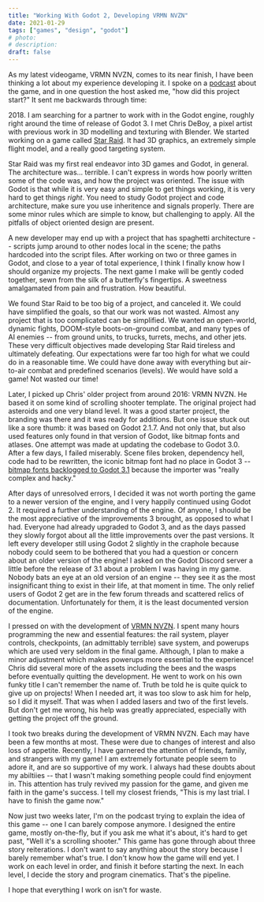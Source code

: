 ```yaml
---
title: "Working With Godot 2, Developing VRMN NVZN"
date: 2021-01-29
tags: ["games", "design", "godot"]
# photo:
# description:
draft: false
---
```


As my latest videogame, VRMN NVZN, comes to its near finish, I have been thinking a lot about my experience developing it. I spoke on a [podcast][4] about the game, and in one question the host asked me, "how did this project start?" It sent me backwards through time:

2018\. I am searching for a partner to work with in the Godot engine, roughly right around the time of release of Godot 3. I met Chris DeBoy, a pixel artist with previous work in 3D modelling and texturing with Blender. We started working on a game called [Star Raid][1]. It had 3D graphics, an extremely simple flight model, and a really good targeting system.

Star Raid was my first real endeavor into 3D games and Godot, in general. The architecture was... terrible. I can't express in words how poorly written some of the code was, and how the project was oriented. The issue with Godot is that while it is very easy and simple to get things working, it is very hard to get things *right*. You need to study Godot project and code architecture, make sure you use inheritence and signals properly. There are some minor rules which are simple to know, but challenging to apply. All the pitfalls of object oriented design are present.

A new developer may end up with a project that has spaghetti architecture -- scripts jump around to other nodes local in the scene; the paths hardcoded into the script files. After working on two or three games in Godot, and close to a year of total experience, I think I finally know how I should organize my projects. The next game I make will be gently coded together, sewn from the silk of a butterfly's fingertips. A sweetness amalgamated from pain and frustration. How beautiful.

We found Star Raid to be too big of a project, and canceled it. We could have simplified the goals, so that our work was not wasted. Almost any project that is too complicated can be simplified. We wanted an open-world, dynamic fights, DOOM-style boots-on-ground combat, and many types of AI enemies -- from ground units, to trucks, turrets, mechs, and other jets. These very difficult objectives made developing Star Raid tireless and ultimately defeating. Our expectations were far too high for what we could do in a reasonable time. We could have done away with everything but air-to-air combat and predefined scenarios (levels). We would have sold a game! Not wasted our time!

Later, I picked up Chris' older project from around 2016: VRMN NVZN. He based it on some kind of scrolling shooter template. The original project had asteroids and one very bland level. It was a good starter project, the branding was there and it was ready for additions. But one issue stuck out like a sore thumb: it was based on Godot 2.1.7. And not only that, but also used features only found in that version of Godot, like bitmap fonts and atlases. One attempt was made at updating the codebase to Godot 3.0. After a few days, I failed miserably. Scene files broken, dependency hell, code had to be rewritten, the iconic bitmap font had no place in Godot 3 -- [bitmap fonts backlogged to Godot 3.1][2] because the importer was "really complex and hacky."

After days of unresolved errors, I decided it was not worth porting the game to a newer version of the engine, and I very happily continued using Godot 2. It required a further understanding of the engine. Of anyone, I should be the most appreciative of the improvements 3 brought, as opposed to what I had. Everyone had already upgraded to Godot 3, and as the days passed they slowly forgot about all the little improvements over the past versions. It left every developer still using Godot 2 slightly in the craphole because nobody could seem to be bothered that you had a question or concern about an older version of the engine! I asked on the Godot Discord server a little before the release of 3.1 about a problem I was having in my game. Nobody bats an eye at an old version of an engine -- they see it as the most insignificant thing to exist in their life, at that moment in time. The only relief users of Godot 2 get are in the few forum threads and scattered relics of documentation. Unfortunately for them, it is the least documented version of the engine.

I pressed on with the development of [VRMN NVZN][3]. I spent many hours programming the new and essential features: the rail system, player controls, checkpoints, (an admittably terrible) save system, and powerups which are used very seldom in the final game. Although, I plan to make a minor adjustment which makes powerups more essential to the experience! Chris did several more of the assets including the bees and the wasps before eventually quitting the development. He went to work on his own funky title I can't remember the name of. Truth be told he is quite quick to give up on projects! When I needed art, it was too slow to ask him for help, so I did it myself. That was when I added lasers and two of the first levels. But don't get me wrong, his help was greatly appreciated, especially with getting the project off the ground.

I took two breaks during the development of VRMN NVZN. Each may have been a few months at most. These were due to changes of interest and also loss of appetite. Recently, I have garnered the attention of friends, family, and strangers with my game! I am extremely fortunate people seem to adore it, and are so supportive of my work. I always had these doubts about my abiltiies -- that I wasn't making something people could find enjoyment in. This attention has truly revived my passion for the game, and given me faith in the game's success. I tell my closest friends, "This is my last trial. I have to finish the game now."

Now just two weeks later, I'm on the podcast trying to explain the idea of this game -- one I can barely compose anymore. I designed the entire game, mostly on-the-fly, but if you ask me what it's about, it's hard to get past, "Well it's a scrolling shooter." This game has gone through about three story reiterations. I don't want to say anything about the story because I barely remember what's true. I don't know how the game will end yet. I work on each level in order, and finish it before starting the next. In each level, I decide the story and program cinematics. That's the pipeline.

I hope that everything I work on isn't for waste.

[1]: https://fivemoreminix.itch.io/star-raid
[2]: https://github.com/godotengine/godot/issues/10184#issuecomment-342136133
[3]: https://fivemoreminix.itch.io/vrmnnvzn
[4]: https://open.spotify.com/episode/7IaHpzEXUJhvzvR6v1e9Jh?si=ENxXuuALQQ2qAh62Njba8w
